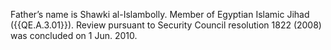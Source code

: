  Father’s name is Shawki al-Islambolly. Member of Egyptian Islamic Jihad 
({{QE.A.3.01}}). Review pursuant to Security Council resolution 1822 (2008) was 
concluded on 1 Jun. 2010. 
